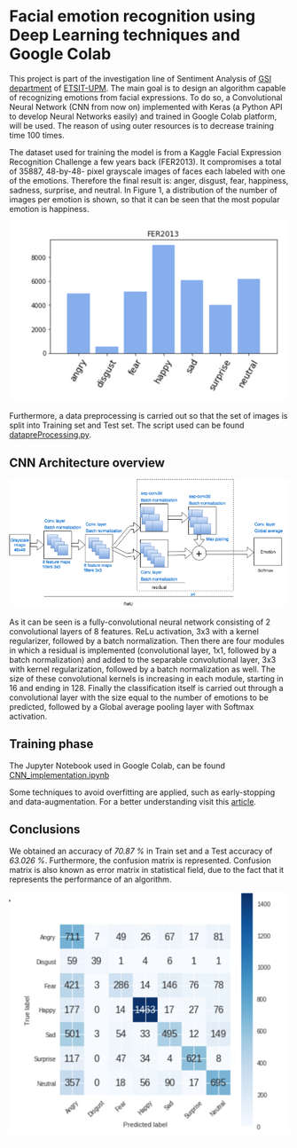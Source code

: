 # Facial emotion recognition using Deep Learning techniques and Google Colab

This project is part of the investigation line of Sentiment Analysis of [GSI department](http://www.gsi.upm.es/es/) of [ETSIT-UPM](http://www.etsit.upm.es/). The main goal is to design an algorithm capable of recognizing emotions from facial expressions. To do so, a Convolutional Neural Network (CNN from now on) implemented with  Keras (a Python API to develop Neural Networks easily) and trained in Google Colab platform, will be used. The reason of using outer resources is to decrease training time 100 times.

The dataset used for training the model is from a Kaggle Facial Expression Recognition Challenge a few years back (FER2013). It compromises a total of 35887, 48-by-48- pixel grayscale images of faces each labeled with one of the emotions. Therefore the final result is: anger, disgust, fear, happiness, sadness, surprise, and neutral. In Figure 1, a distribution of the number of images per emotion is shown, so that it can be seen that the most popular emotion is happiness.

![Distribution of number of images per emotion](Images/image_distribution.png)

Furthermore, a data preprocessing is carried out so that the set of images is split into Training set and Test set. The script used can be found [datapreProcessing.py](datapreProcessing.py). 


## CNN Architecture overview

![CNN architecture](Images/CNN-ach4.png)

As it can be seen is a fully-convolutional neural network consisting of 2 convolutional layers of 8 features. ReLu activation, 3x3 with a kernel regularizer, followed by a batch normalization. Then there are four modules in which a residual is implemented (convolutional layer, 1x1, followed by a batch normalization) and added to the separable convolutional layer, 3x3 with kernel regularization, followed by a batch normalization as well. The size of these convolutional kernels is increasing in each module, starting in 16 and ending in 128. Finally the classification itself is carried out through a convolutional layer with the size equal to the number of emotions to be predicted, followed by a Global average pooling layer with Softmax activation.

## Training phase


The Jupyter Notebook used in Google Colab, can be found [CNN_implementation.ipynb](CNN_implementation.ipynb)

Some techniques to avoid overfitting are applied, such as early-stopping and data-augmentation. For a better understanding visit this [article](https://medium.com/@ignaciorgarcia/facial-emotion-recognition-using-deep-learning-techniques-and-google-colab-4098798845bb?sk=799e8b042384588a7d9802c1038cd9aa).

## Conclusions

We obtained an accuracy of *70.87 %*  in Train set and a Test accuracy of *63.026 %*. Furthermore, the confusion matrix is represented. Confusion matrix is also known as error matrix in statistical field, due to the fact that it represents the performance of an algorithm.

![Confusion matrix](Images/confusion_matrix.png)

